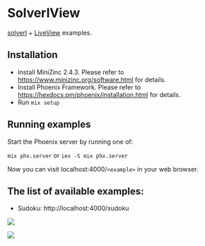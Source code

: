# SolverlView

[solverl](https://github.com/bokner/solverl) + [LiveView](https://github.com/phoenixframework/phoenix_live_view) examples.

## Installation

 - Install MiniZinc 2.4.3. Please refer to https://www.minizinc.org/software.html for details. 
 - Install Phoenix Framework. Please refer to https://hexdocs.pm/phoenix/installation.html for details.
 - Run `mix setup` 
 
## Running examples

Start the Phoenix server by running one of:

```mix phx.server``` or  ```iex -S mix phx.server```

Now you can visit localhost:4000/`<example>` in your web browser.
 
## The list of available examples:

- Sudoku: http://localhost:4000/sudoku 


![](sudoku_screen1.png)

![](sudoku_screen2.png)